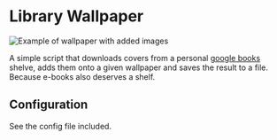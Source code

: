 # Library Wallpaper

![Example of wallpaper with added images](./example.png)

A simple script that downloads covers from a personal [google books](https://books.google.com/) shelve, adds them onto a given wallpaper and saves the result to a file. Because e-books also deserves a shelf.

## Configuration

See the config file included.
